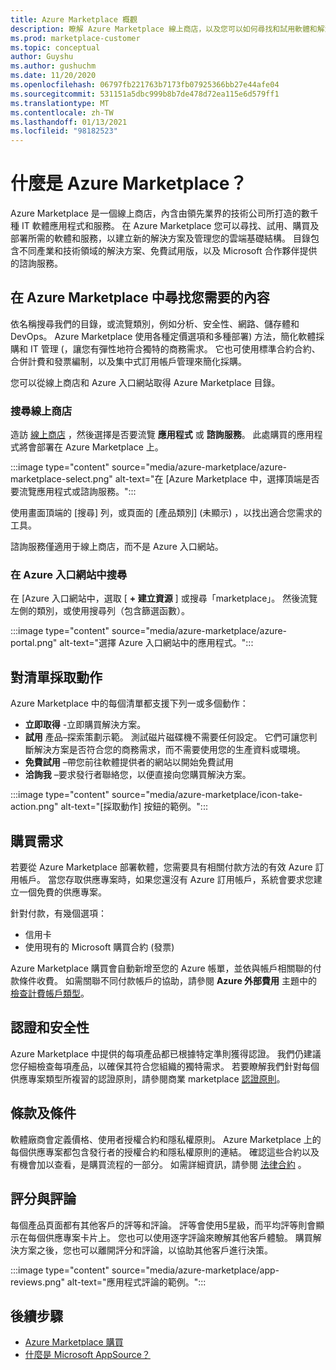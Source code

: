 ```yaml
---
title: Azure Marketplace 概觀
description: 瞭解 Azure Marketplace 線上商店，以及您可以如何尋找和試用軟體和解決方案。
ms.prod: marketplace-customer
ms.topic: conceptual
author: Guyshu
ms.author: gushuchm
ms.date: 11/20/2020
ms.openlocfilehash: 06797fb221763b7173fb07925366bb27e44afe04
ms.sourcegitcommit: 531151a5dbc999b8b7de478d72ea115e6d579ff1
ms.translationtype: MT
ms.contentlocale: zh-TW
ms.lasthandoff: 01/13/2021
ms.locfileid: "98182523"
---
```

# <a name="what-is-azure-marketplace"></a>什麼是 Azure Marketplace？

Azure Marketplace 是一個線上商店，內含由領先業界的技術公司所打造的數千種 IT 軟體應用程式和服務。 在 Azure Marketplace 您可以尋找、試用、購買及部署所需的軟體和服務，以建立新的解決方案及管理您的雲端基礎結構。 目錄包含不同產業和技術領域的解決方案、免費試用版，以及 Microsoft 合作夥伴提供的諮詢服務。

## <a name="find-what-you-need-in-azure-marketplace"></a>在 Azure Marketplace 中尋找您需要的內容

依名稱搜尋我們的目錄，或流覽類別，例如分析、安全性、網路、儲存體和 DevOps。 Azure Marketplace 使用各種定價選項和多種部署) 方法，簡化軟體採購和 IT 管理 (，讓您有彈性地符合獨特的商務需求。 它也可使用標準合約合約、合併計費和發票編制，以及集中式訂用帳戶管理來簡化採購。

您可以從線上商店和 Azure 入口網站取得 Azure Marketplace 目錄。  

### <a name="search-the-online-store"></a>搜尋線上商店

造訪 [線上商店](https://azuremarketplace.microsoft.com/) ，然後選擇是否要流覽 **應用程式** 或 **諮詢服務**。 此處購買的應用程式將會部署在 Azure Marketplace 上。

:::image type="content" source="media/azure-marketplace/azure-marketplace-select.png" alt-text="在 [Azure Marketplace 中，選擇頂端是否要流覽應用程式或諮詢服務。":::

使用畫面頂端的 [搜尋] 列，或頁面的 [產品類別] (未顯示) ，以找出適合您需求的工具。

諮詢服務僅適用于線上商店，而不是 Azure 入口網站。

### <a name="search-in-the-azure-portal"></a>在 Azure 入口網站中搜尋

在 [Azure 入口網站中，選取 [ **+ 建立資源** ] 或搜尋「marketplace」。 然後流覽左側的類別，或使用搜尋列（包含篩選函數）。

:::image type="content" source="media/azure-marketplace/azure-portal.png" alt-text="選擇 Azure 入口網站中的應用程式。":::

## <a name="take-action-on-a-listing"></a>對清單採取動作

Azure Marketplace 中的每個清單都支援下列一或多個動作：

- **立即取得** -立即購買解決方案。
- **試用** 產品–探索策劃示範。 測試磁片磁碟機不需要任何設定。 它們可讓您判斷解決方案是否符合您的商務需求，而不需要使用您的生產資料或環境。
- **免費試用** –帶您前往軟體提供者的網站以開始免費試用
- **洽詢我** –要求發行者聯絡您，以便直接向您購買解決方案。

:::image type="content" source="media/azure-marketplace/icon-take-action.png" alt-text="[採取動作] 按鈕的範例。":::

## <a name="purchasing-requirements"></a>購買需求

若要從 Azure Marketplace 部署軟體，您需要具有相關付款方法的有效 Azure 訂用帳戶。 當您存取供應專案時，如果您還沒有 Azure 訂用帳戶，系統會要求您建立一個免費的供應專案。

針對付款，有幾個選項：  

- 信用卡
- 使用現有的 Microsoft 購買合約 (發票) 

Azure Marketplace 購買會自動新增至您的 Azure 帳單，並依與帳戶相關聯的付款條件收費。 如需關聯不同付款帳戶的協助，請參閱 **Azure 外部費用** 主題中的 [檢查計費帳戶類型](/azure/cost-management-billing/understand/understand-azure-marketplace-charges#check-billing-account-type)。

## <a name="certification-and-security"></a>認證和安全性

Azure Marketplace 中提供的每項產品都已根據特定準則獲得認證。 我們仍建議您仔細檢查每項產品，以確保其符合您組織的獨特需求。 若要瞭解我們針對每個供應專案類型所複習的認證原則，請參閱商業 marketplace [認證原則](/legal/marketplace/certification-policies)。

## <a name="terms-and-conditions"></a>條款及條件

軟體廠商會定義價格、使用者授權合約和隱私權原則。 Azure Marketplace 上的每個供應專案都包含發行者的授權合約和隱私權原則的連結。 確認這些合約以及有機會加以查看，是購買流程的一部分。 如需詳細資訊，請參閱 [法律合約](legal-contracts.md) 。

## <a name="ratings-and-reviews"></a>評分與評論

每個產品頁面都有其他客戶的評等和評論。 評等會使用5星級，而平均評等則會顯示在每個供應專案卡片上。 您也可以使用逐字評論來瞭解其他客戶體驗。 購買解決方案之後，您也可以離開評分和評論，以協助其他客戶進行決策。

:::image type="content" source="media/azure-marketplace/app-reviews.png" alt-text="應用程式評論的範例。":::

## <a name="next-steps"></a>後續步驟

- [Azure Marketplace 購買](azure-purchasing-invoicing.md)
- [什麼是 Microsoft AppSource？](appsource-overview.md)